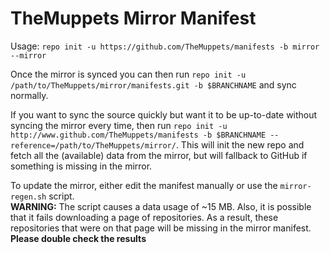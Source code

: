 # TheMuppets Mirror Manifest

Usage: `repo init -u https://github.com/TheMuppets/manifests -b mirror --mirror`

Once the mirror is synced you can then run `repo init -u /path/to/TheMuppets/mirror/manifests.git -b $BRANCHNAME` and sync normally.

If you want to sync the source quickly but want it to be up-to-date without syncing the mirror every time, then run `repo init -u http://www.github.com/TheMuppets/manifests -b $BRANCHNAME --reference=/path/to/TheMuppets/mirror/`. This will init the new repo and fetch all the (available) data from the mirror, but will fallback to GitHub if something is missing in the mirror.

To update the mirror, either edit the manifest manually or use the `mirror-regen.sh` script.  
**WARNING:** The script causes a data usage of ~15 MB. Also, it is possible that it fails downloading a page of repositories. As a result, these repositories that were on that page will be missing in the mirror manifest. **Please double check the results**
